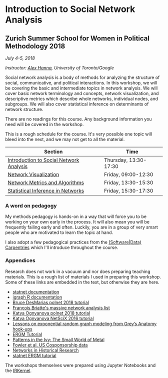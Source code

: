 # Introduction to Social Network Analysis

## Zurich Summer School for Women in Political Methodology 2018

*July 4-5, 2018*

*Instructor: [Alex Hanna](http://alex-hanna.com), University of Toronto/Google*

Social network analysis is a body of methods for analyzing the structure of social, communicative, and political interactions. In this workshop, we will be covering the basic and intermediate topics in network analysis. We will cover basic network terminology and concepts, network visualization, and descriptive metrics which describe whole networks, individual nodes, and subgroups. We will also cover statistical inference on determinants of network structure. 

There are no readings for this course. Any background information you need will be covered in the workshop.

This is a rough schedule for the course. It's very possible one topic will bleed into the next, and we may not get to all the material.

Section | Time
------- | ----
[Introduction to Social Network Analysis](https://github.com/alexhanna/zurich-sna/blob/master/Introduction%20to%20Social%20Network%20Analysis.ipynb) | Thursday, 13:30-17:30
[Network Visualization](https://github.com/alexhanna/zurich-sna/blob/master/Network%20Visualization.ipynb) | Friday, 09:00-12:30
[Network Metrics and Algorithms](https://github.com/alexhanna/zurich-sna/blob/master/Network%20metrics%20and%20algorithms.ipynb) | Friday, 13:30-15:30
[Statistical Inference in Networks](https://github.com/alexhanna/zurich-sna/blob/master/Statistical%20Inference%20in%20Networks.ipynb) | Friday, 15:30-17:30

### A word on pedagogy

My methods pedagogy is hands-on in a way that will force you to be working on your own early in the process. It will also mean you will be frequently failing early and often. Luckily, you are in a group of very smart people who are motivated to learn the topic at hand. 

I also adopt a few pedagogical practices from the [(Software|Data) Carpentries](https://software-carpentry.org/workshops/) which I'll introduce throughout the course.

### Appendices

Research does not work in a vacuum and nor does preparing teaching materials. This is a rough list of materials I used in preparing this workshop. Some of these links are embedded in the text, but otherwise they are here.

- [statnet documentation](https://www.jstatsoft.org/article/view/v024i01)
- [igraph R documentation](http://igraph.org/r/doc/)
- [Bruce DesMarias polnet 2018 tutorial](https://github.com/desmarais-lab/polnet_tutorial)
- [François Briatte's massive network analysis list](https://github.com/briatte/awesome-network-analysis)
- [Katya Ognyanova polnet 2018 tutorial](http://kateto.net/network-visualization)
- [Katya Ognyanova NetSciX 2016 tutorial](http://kateto.net/networks-r-igraph)
- [Lessons on exponential random graph modeling from Grey’s Anatomy hook-ups](http://badhessian.org/2012/09/lessons-on-exponential-random-graph-modeling-from-greys-anatomy-hook-ups/)
- [ERGM Tutorial](http://michaellevy.name/blog/ERGM-tutorial/)
- [Patterns in the Ivy: The Small World of Metal](http://badhessian.org/2013/09/patterns-in-the-ivy-the-small-world-of-metal/)
- [Fowler et al. US Cosponsorship data](http://jhfowler.ucsd.edu/cosponsorship.htm)
- [Networks in Historical Research](http://www.themacroscope.org/?page_id=308)
- [statnet ERGM tutorial](https://statnet.org/trac/raw-attachment/wiki/Sunbelt2015/ergm_tutorial.html)

The workshops themselves were prepared using Jupyter Notebooks and the [IRKernel](https://irkernel.github.io/). 